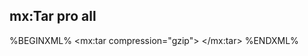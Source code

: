 ## mx:Tar <span class="label label-success">pro</span> <span class="label label-info">all</span>

%BEGINXML%
<mx:tar compression="gzip">
	<fileset dir="${basedir}">
		<include name="LICENSE" />
		<include name="NOTICE" />
	</fileset>
	<fileset dir="${project.target.dir}">
		<include name="manager.jar" />
	</fileset>
	<!-- include "manager" tagged dependencies -->
	<dependencies prefix="ext" tag="manager" />
</mx:tar>
%ENDXML%
